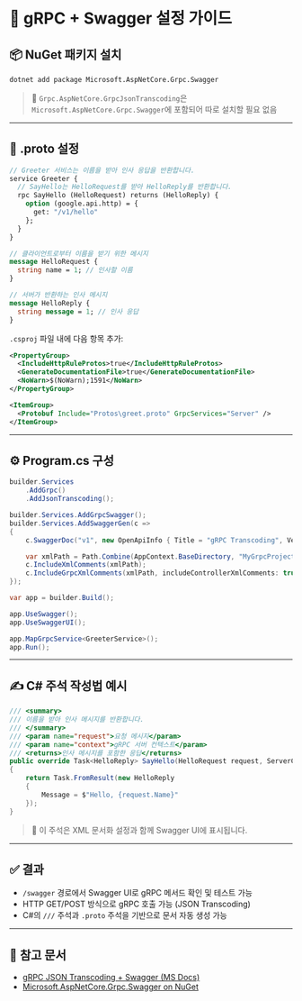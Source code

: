 # 🧭 gRPC + Swagger 설정 가이드

## 📦 NuGet 패키지 설치

```bash
dotnet add package Microsoft.AspNetCore.Grpc.Swagger
```

> 🔹 `Grpc.AspNetCore.GrpcJsonTranscoding`은 `Microsoft.AspNetCore.Grpc.Swagger`에 포함되어 따로 설치할 필요 없음

---

## 📄 .proto 설정

```proto
// Greeter 서비스는 이름을 받아 인사 응답을 반환합니다.
service Greeter {
  // SayHello는 HelloRequest를 받아 HelloReply를 반환합니다.
  rpc SayHello (HelloRequest) returns (HelloReply) {
    option (google.api.http) = {
      get: "/v1/hello"
    };
  }
}

// 클라이언트로부터 이름을 받기 위한 메시지
message HelloRequest {
  string name = 1; // 인사할 이름
}

// 서버가 반환하는 인사 메시지
message HelloReply {
  string message = 1; // 인사 응답
}
```

`.csproj` 파일 내에 다음 항목 추가:

```xml
<PropertyGroup>
  <IncludeHttpRuleProtos>true</IncludeHttpRuleProtos>
  <GenerateDocumentationFile>true</GenerateDocumentationFile>
  <NoWarn>$(NoWarn);1591</NoWarn>
</PropertyGroup>

<ItemGroup>
  <Protobuf Include="Protos\greet.proto" GrpcServices="Server" />
</ItemGroup>
```

---

## ⚙️ Program.cs 구성

```csharp
builder.Services
    .AddGrpc()
    .AddJsonTranscoding();

builder.Services.AddGrpcSwagger();
builder.Services.AddSwaggerGen(c =>
{
    c.SwaggerDoc("v1", new OpenApiInfo { Title = "gRPC Transcoding", Version = "v1" });

    var xmlPath = Path.Combine(AppContext.BaseDirectory, "MyGrpcProject.xml");
    c.IncludeXmlComments(xmlPath);
    c.IncludeGrpcXmlComments(xmlPath, includeControllerXmlComments: true);
});

var app = builder.Build();

app.UseSwagger();
app.UseSwaggerUI();

app.MapGrpcService<GreeterService>();
app.Run();
```

---

## ✍️ C# 주석 작성법 예시

```csharp
/// <summary>
/// 이름을 받아 인사 메시지를 반환합니다.
/// </summary>
/// <param name="request">요청 메시지</param>
/// <param name="context">gRPC 서버 컨텍스트</param>
/// <returns>인사 메시지를 포함한 응답</returns>
public override Task<HelloReply> SayHello(HelloRequest request, ServerCallContext context)
{
    return Task.FromResult(new HelloReply
    {
        Message = $"Hello, {request.Name}"
    });
}
```

> 📌 이 주석은 XML 문서화 설정과 함께 Swagger UI에 표시됩니다.

---

## ✅ 결과

- `/swagger` 경로에서 Swagger UI로 gRPC 메서드 확인 및 테스트 가능
- HTTP GET/POST 방식으로 gRPC 호출 가능 (JSON Transcoding)
- C#의 `///` 주석과 `.proto` 주석을 기반으로 문서 자동 생성 가능

---

## 📒 참고 문서

- [gRPC JSON Transcoding + Swagger (MS Docs)](https://learn.microsoft.com/aspnet/core/grpc/json-transcoding-openapi)
- [Microsoft.AspNetCore.Grpc.Swagger on NuGet](https://www.nuget.org/packages/Microsoft.AspNetCore.Grpc.Swagger)
